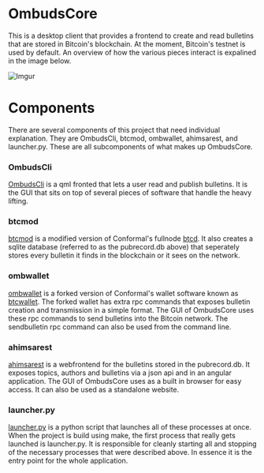 # OmbudsCore
This is a desktop client that provides a frontend to create and read bulletins that are stored in Bitcoin's blockchain. 
At the moment, Bitcoin's testnet is used by default. An overview of how the various pieces interact is expalined in the image below.

![Imgur](http://i.imgur.com/p9NIa7R.jpg)

Components
============
There are several components of this project that need individual explanation. They are OmbudsCli, btcmod, ombwallet, ahimsarest, and launcher.py. 
These are all subcomponents of what makes up OmbudsCore.

### OmbudsCli
[OmbudsCli]() is a qml fronted that lets a user read and publish bulletins. 
It is the GUI that sits on top of several pieces of software that handle the heavy lifting.

### btcmod
[btcmod]() is a modified version of Conformal's fullnode [btcd](http://github.com/btcsuite/btcd). 
It also creates a sqlite database (referred to as the pubrecord.db above) that seperately stores every bulletin it finds in the blockchain or it sees on the network.

### ombwallet
[ombwallet]() is a forked version of Conformal's wallet software known as [btcwallet](http://github.com/btcsuite/btcwallet).
The forked wallet has extra rpc commands that exposes bulletin creation and transmission in a simple format. 
The GUI of OmbudsCore uses these rpc commands to send bulletins into the Bitcoin network.
The sendbulletin rpc command can also be used from the command line.

### ahimsarest
[ahimsarest]() is a webfrontend for the bulletins stored in the pubrecord.db. 
It exposes topics, authors and bulletins via a json api and in an angular application.
The GUI of OmbudsCore uses as a built in browser for easy access.
It can also be used as a standalone website.

### launcher.py
[launcher.py]() is a python script that launches all of these processes at once. 
When the project is build using make, the first process that really gets launched is launcher.py.
It is responsible for cleanly starting all and stopping of the necessary processes that were described above.
In essence it is the entry point for the whole application.


